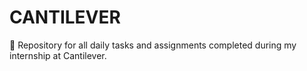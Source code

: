 # CANTILEVER
📁 Repository for all daily tasks and assignments completed during my internship at Cantilever.
